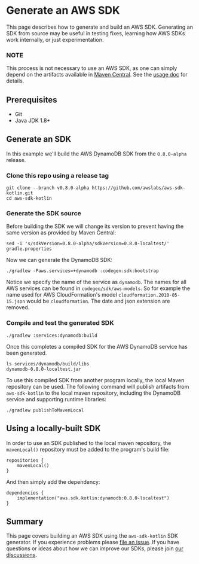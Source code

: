# Generate an AWS SDK

This page describes how to generate and build an AWS SDK. Generating an SDK from source may be useful in testing fixes,
learning how AWS SDKs work internally, or just experimentation.

### NOTE

This process is not necessary to use an AWS SDK, as one can simply depend on the artifacts available in 
[Maven Central](https://search.maven.org/search?q=aws.sdk.kotlin).  See the [usage doc](sdk-usage.md) for details.

## Prerequisites
* Git
* Java JDK 1.8+

## Generate an SDK

In this example we'll build the AWS DynamoDB SDK from the `0.8.0-alpha` release.

### Clone this repo using a release tag
```
git clone --branch v0.8.0-alpha https://github.com/awslabs/aws-sdk-kotlin.git
cd aws-sdk-kotlin
```

### Generate the SDK source

Before building the SDK we will change its version to prevent having the same version as provided by Maven Central:
```
sed -i 's/sdkVersion=0.8.0-alpha/sdkVersion=0.8.0-localtest/' gradle.properties
```

Now we can generate the DynamoDB SDK:
```
./gradlew -Paws.services=+dynamodb :codegen:sdk:bootstrap
```
Notice we specify the name of the service as `dynamodb`.  The names for all AWS services can be found in 
`codegen/sdk/aws-models`.  So for example the name used for AWS CloudFormation's model `cloudformation.2010-05-15.json` 
would be `cloudformation`.  The date and json extension are removed.

### Compile and test the generated SDK
```
./gradlew :services:dynamodb:build
```
Once this completes a compiled SDK for the AWS DynamoDB service has been generated.

```
ls services/dynamodb/build/libs      
dynamodb-0.8.0-localtest.jar
```

To use this compiled SDK from another program locally, the local Maven repository can be used.  The following command 
will publish artifacts from `aws-sdk-kotlin` to the local maven repository, including the DynamoDB service and supporting
runtime libraries:

```
./gradlew publishToMavenLocal
```

## Using a locally-built SDK

In order to use an SDK published to the local maven repository, the `mavenLocal()` repository must be added to the program's
build file:

```
repositories {
    mavenLocal()
}
```

And then simply add the dependency:

```
dependencies {
    implementation("aws.sdk.kotlin:dynamodb:0.8.0-localtest")
}
```

## Summary

This page covers building an AWS SDK using the `aws-sdk-kotlin` SDK generator. If you experience problems please [file 
an issue](https://github.com/awslabs/aws-sdk-kotlin/issues). If you have questions or ideas about how we can improve our 
SDKs, please join [our discussions](https://github.com/awslabs/aws-sdk-kotlin/discussions).